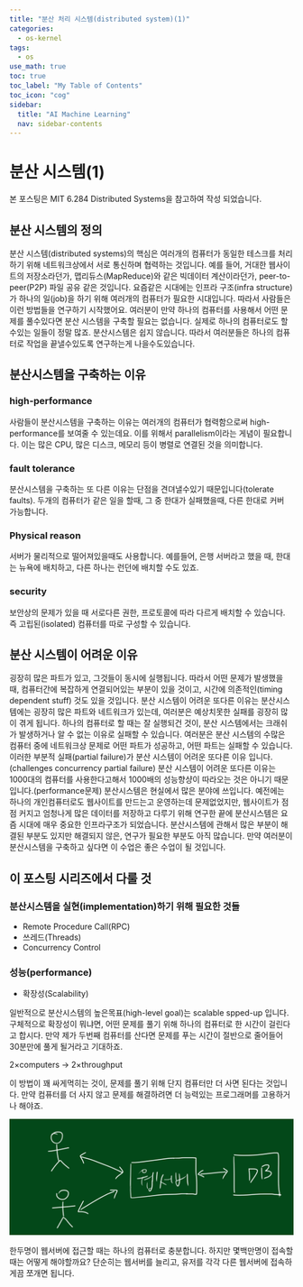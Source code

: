 ```yaml
---
title: "분산 처리 시스템(distributed system)(1)" 
categories:
  - os-kernel
tags:
  - os
use_math: true
toc: true
toc_label: "My Table of Contents"
toc_icon: "cog"
sidebar:
  title: "AI Machine Learning"
  nav: sidebar-contents
---
```


# 분산 시스템(1)

본 포스팅은 MIT 6.284 Distributed Systems을 참고하여 작성 되었습니다.

## 분산 시스템의 정의

분산 시스템(distributed systems)의 핵심은 여러개의 컴퓨터가 동일한 테스크를 처리하기 위해 네트워크상에서 서로 통신하며 협력하는 것입니다. 
예를 들어, 거대한 웹사이트의 저장소라던가, 맵리듀스(MapReduce)와 같은 빅데이터 계산이라던가, peer-to-peer(P2P) 파일 공유 같은 것입니다. 
요즘같은 시대에는 인프라 구조(infra structure)가 하나의 일(job)을 하기 위해 여러개의 컴퓨터가 필요한 시대입니다. 
따라서 사람들은 이런 방법들을 연구하기 시작했어요. 
여러분이 만약 하나의 컴퓨터를 사용해서 어떤 문제를 풀수있다면 분산 시스템을 구축할 필요는 없습니다. 
실제로 하나의 컴퓨터로도 할수있는 일들이 정말 많죠. 
분산시스템은 쉽지 않습니다. 따라서 여러분들은 하나의 컴퓨터로 작업을 끝낼수있도록 연구하는게 나을수도있습니다. 

## 분산시스템을 구축하는 이유 

###  high-performance
사람들이 분산시스템을 구축하는 이유는 여러개의 컴퓨터가 협력함으로써 high-performance를 보여줄 수 있는데요. 
이를 위해서 parallelism이라는 게념이 필요합니다. 이는 많은 CPU, 많은 디스크, 메모리 등이 병렬로 연결된 것을 의미합니다. 

### fault tolerance
분산시스템을 구축하는 또 다른 이유는 단점을 견뎌낼수있기 때문입니다(tolerate faults). 
두개의 컴퓨터가 같은 일을 할때, 그 중 한대가 실패했을때, 다른 한대로 커버 가능합니다. 

### Physical reason
서버가 물리적으로 떨어져있을때도 사용합니다. 
예를들어, 은행 서버라고 했을 때, 한대는 뉴욕에 배치하고, 다른 하나는 런던에 배치할 수도 있죠.

### security
보안상의 문제가 있을 때 서로다른 권한, 프로토콜에 따라 다르게 배치할 수 있습니다. 
즉 고립된(isolated) 컴퓨터를 따로 구성할 수 있습니다. 

## 분산 시스템이 어려운 이유
굉장히 많은 파트가 있고, 그것들이 동시에 실행됩니다. 따라서 어떤 문제가 발생했을 때, 
컴퓨터간에 복잡하게 연결되어있는 부분이 있을 것이고, 시간에 의존적인(timing dependent stuff) 것도 있을 것입니다. 
분산 시스템이 어려운 또다른 이유는 분산시스템에는 굉장히 많은 파트와 네트워크가 있는데, 
여러분은 예상치못한 실패를 굉장히 많이 겪게 됩니다. 
하나의 컴퓨터로 할 때는 잘 실행되건 것이, 분산 시스템에서는 크래쉬가 발생하거나 알 수 없는 이유로 실패할 수 있습니다. 
여러분은 분산 시스템의 수많은 컴퓨터 중에 네트워크상 문제로 어떤 파트가 성공하고, 어떤 파트는 실패할 수 있습니다. 
이러한 부분적 실패(partial failure)가 분산 시스템이 어려운 또다른 이유 입니다. 
(challenges concurrency partial failure)
분산 시스템이 어려운 또다른 이유는 1000대의 컴퓨터를 사용한다고해서 1000배의 성능향샹이 따라오는 것은 아니기 때문입니다.(performance문제) 
분산시스템은 현실에서 많은 분야에 쓰입니다. 
예전에는 하나의 개인컴퓨터로도 웹사이트를 만드는고 운영하는데 문제없었지만, 웹사이트가 점점 커지고
엄청나게 많은 데이터를 저장하고 다루기 위해 연구한 끝에 분산시스템은 요즘 시대에 매우 중요한 인프라구조가 되었습니다. 
분산시스템에 관해서 많은 부분이 해결된 부분도 있지만 해결되지 않은, 연구가 필요한 부분도 아직 많습니다. 
만약 여러분이 분산시스템을 구축하고 싶다면 이 수업은 좋은 수업이 될 것입니다. 

## 이 포스팅 시리즈에서 다룰 것

### 분산시스템을 실현(implementation)하기 위해 필요한 것들

* Remote Procedure Call(RPC)
* 쓰레드(Threads) 
* Concurrency Control

### 성능(performance)

* 확장성(Scalability)

일반적으로 분산시스템의 높은목표(high-level goal)는 scalable spped-up 입니다. 
구체적으로 확장성이 뭐냐면, 어떤 문제를 풀기 위해 하나의 컴퓨터로 한 시간이 걸린다고 합시다. 
만약 제가 두번째 컴퓨터를 산다면 문제를 푸는 시간이 절반으로 줄어들어 30분만에 풀게 될거라고 기대하죠. 

2$\times$computers -> 2$\times$throughput

이 방법이 꽤 싸게먹히는 것이, 문제를 풀기 위해 단지 컴퓨터만 더 사면 된다는 것입니다. 
만약 컴퓨터를 더 사지 않고 문제를 해결하려면 더 능력있는 프로그래머를 고용하거나 해야죠. 

<center><img src="/assets/images/os/distributedsystem/01/distributedsystem01_01.jpg" width="800"></center>

한두명이 웹서버에 접근할 때는 하나의 컴퓨터로 충분합니다. 
하지만 몇백만명이 접속할때는 어떻게 해야할까요? 
단순히는 웹서버를 늘리고, 유저를 각각 다른 웹서버에 접속하게끔 쪼개면 됩니다. 
